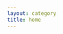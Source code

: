 ```yaml
---
layout: category
title: home
---
```


<!-- <img src='/assets/img/profile.jpg' id='profile'> -->

<!-- Someday, I'll put something here that's relevant to what I do. -->
